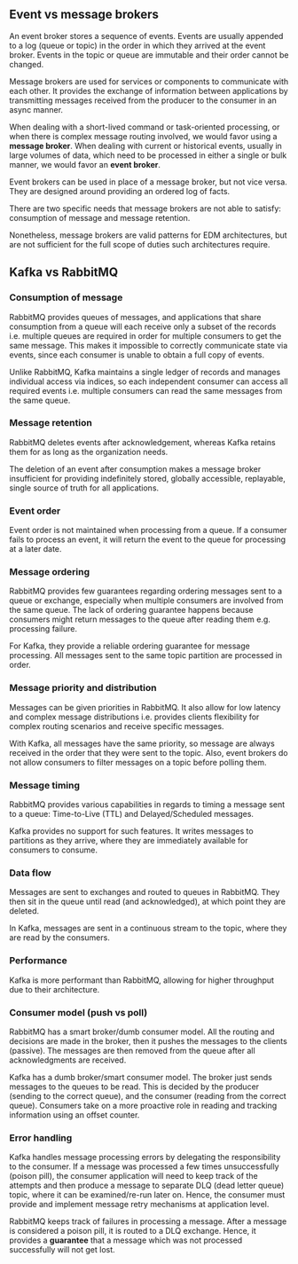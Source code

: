 ## Event vs message brokers

An event broker stores a sequence of events. Events are usually appended to a log (queue or topic) in the order in which they arrived at the event broker. Events in the topic or queue are immutable and their order cannot be changed.

Message brokers are used for services or components to communicate with each other. It provides the exchange of information between applications by transmitting messages received from the producer to the consumer in an async manner.

When dealing with a short-lived command or task-oriented processing, or when there is complex message routing involved, we would favor using a **message broker**. When dealing with current or historical events, usually in large volumes of data, which need to be processed in either a single or bulk manner, we would favor an **event broker**.

Event brokers can be used in place of a message broker, but not vice versa. They are designed around providing an ordered log of facts.

There are two specific needs that message brokers are not able to satisfy: consumption of message and message retention.

Nonetheless, message brokers are valid patterns for EDM architectures, but are not sufficient for the full scope of duties such architectures require.

## Kafka vs RabbitMQ

### Consumption of message

RabbitMQ provides queues of messages, and applications that share consumption from a queue will each receive only a subset of the records i.e. multiple queues are required in order for multiple consumers to get the same message. This makes it impossible to correctly communicate state via events, since each consumer is unable to obtain a full copy of events.

Unlike RabbitMQ, Kafka maintains a single ledger of records and manages individual access via indices, so each independent consumer can access all required events i.e. multiple consumers can read the same messages from the same queue.

### Message retention

RabbitMQ deletes events after acknowledgement, whereas Kafka retains them for as long as the organization needs.

The deletion of an event after consumption makes a message broker insufficient for providing indefinitely stored, globally accessible, replayable, single source of truth for all applications.

### Event order

Event order is not maintained when processing from a queue. If a consumer fails to process an event, it will return the event to the queue for processing at a later date.

### Message ordering

RabbitMQ provides few guarantees regarding ordering messages sent to a queue or exchange, especially when multiple consumers are involved from the same queue. The lack of ordering guarantee happens because consumers might return messages to the queue after reading them e.g. processing failure.

For Kafka, they provide a reliable ordering guarantee for message processing. All messages sent to the same topic partition are processed in order.

### Message priority and distribution

Messages can be given priorities in RabbitMQ. It also allow for low latency and complex message distributions i.e. provides clients flexibility for complex routing scenarios and receive specific messages.

With Kafka, all messages have the same priority, so message are always received in the order that they were sent to the topic. Also, event brokers do not allow consumers to filter messages on a topic before polling them.

### Message timing

RabbitMQ provides various capabilities in regards to timing a message sent to a queue: Time-to-Live (TTL) and Delayed/Scheduled messages.

Kafka provides no support for such features. It writes messages to partitions as they arrive, where they are immediately available for consumers to consume.

### Data flow

Messages are sent to exchanges and routed to queues in RabbitMQ. They then sit in the queue until read (and acknowledged), at which point they are deleted.

In Kafka, messages are sent in a continuous stream to the topic, where they are read by the consumers.

### Performance

Kafka is more performant than RabbitMQ, allowing for higher throughput due to their architecture.

### Consumer model (push vs poll)

RabbitMQ has a smart broker/dumb consumer model. All the routing and decisions are made in the broker, then it pushes the messages to the clients (passive). The messages are then removed from the queue after all acknowledgments are received.

Kafka has a dumb broker/smart consumer model. The broker just sends messages to the queues to be read. This is decided by the producer (sending to the correct queue), and the consumer (reading from the correct queue). Consumers take on a more proactive role in reading and tracking information using an offset counter.

### Error handling

Kafka handles message processing errors by delegating the responsibility to the consumer. If a message was processed a few times unsuccessfully (poison pill), the consumer application will need to keep track of the attempts and then produce a message to separate DLQ (dead letter queue) topic, where it can be examined/re-run later on. Hence, the consumer must provide and implement message retry mechanisms at application level.

RabbitMQ keeps track of failures in processing a message. After a message is considered a poison pill, it is routed to a DLQ exchange. Hence, it provides a **guarantee** that a message which was not processed successfully will not get lost.
